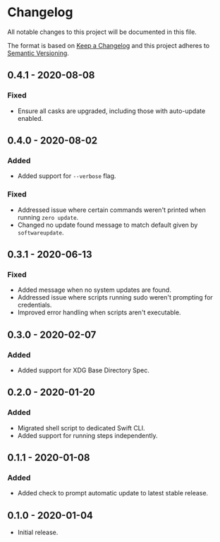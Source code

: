 # Changelog

All notable changes to this project will be documented in this file.

The format is based on [Keep a Changelog](http://keepachangelog.com/en/1.0.0/)
and this project adheres to [Semantic Versioning](https://semver.org/spec/v2.0.0.html).

## 0.4.1 - 2020-08-08

### Fixed

- Ensure all casks are upgraded, including those with auto-update enabled.

## 0.4.0 - 2020-08-02

### Added

- Added support for `--verbose` flag.

### Fixed

- Addressed issue where certain commands weren't printed when running `zero update`.
- Changed no update found message to match default given by `softwareupdate`.

## 0.3.1 - 2020-06-13

### Fixed

- Added message when no system updates are found.
- Addressed issue where scripts running sudo weren't prompting for credentials.
- Improved error handling when scripts aren't executable.

## 0.3.0 - 2020-02-07

### Added

- Added support for XDG Base Directory Spec.

## 0.2.0 - 2020-01-20

### Added

- Migrated shell script to dedicated Swift CLI.
- Added support for running steps independently.

## 0.1.1 - 2020-01-08

### Added

- Added check to prompt automatic update to latest stable release.

## 0.1.0 - 2020-01-04

- Initial release.
